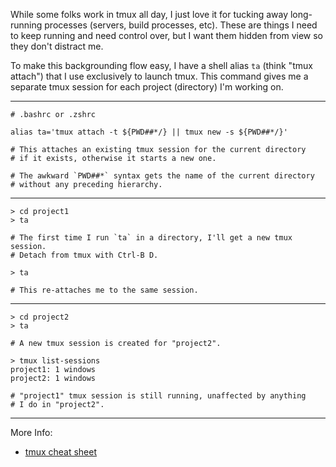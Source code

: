 While some folks work in tmux all day, I just love it for tucking away long-running processes (servers, build processes, etc). These are things I need to keep running and need control over, but I want them hidden from view so they don't distract me.

To make this backgrounding flow easy, I have a shell alias `ta` (think "tmux attach") that I use exclusively to launch tmux. This command gives me a separate tmux session for each project (directory) I'm working on.

---

```shell
# .bashrc or .zshrc

alias ta='tmux attach -t ${PWD##*/} || tmux new -s ${PWD##*/}'

# This attaches an existing tmux session for the current directory
# if it exists, otherwise it starts a new one.

# The awkward `PWD##*` syntax gets the name of the current directory
# without any preceding hierarchy.
```

---

```shell
> cd project1
> ta

# The first time I run `ta` in a directory, I'll get a new tmux session.
# Detach from tmux with Ctrl-B D.

> ta

# This re-attaches me to the same session.
```

---

```shell
> cd project2
> ta

# A new tmux session is created for "project2".

> tmux list-sessions
project1: 1 windows
project2: 1 windows

# "project1" tmux session is still running, unaffected by anything
# I do in "project2".
```

---

More Info:

- [tmux cheat sheet](https://gist.github.com/andreyvit/2921703)
